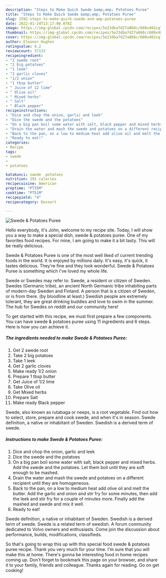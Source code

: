 ```yaml
---
description: "Steps to Make Quick Swede &amp;amp; Potatoes Puree"
title: "Steps to Make Quick Swede &amp;amp; Potatoes Puree"
slug: 1592-steps-to-make-quick-swede-and-amp-potatoes-puree
date: 2022-01-24T13:17:00.078Z
image: https://img-global.cpcdn.com/recipes/5e23dba7d27a868c/680x482cq70/swede-potatoes-puree-recipe-main-photo.jpg
thumbnail: https://img-global.cpcdn.com/recipes/5e23dba7d27a868c/680x482cq70/swede-potatoes-puree-recipe-main-photo.jpg
cover: https://img-global.cpcdn.com/recipes/5e23dba7d27a868c/680x482cq70/swede-potatoes-puree-recipe-main-photo.jpg
author: Eleanor Hughes
ratingvalue: 4.2
reviewcount: 37133
recipeingredient:
- "2 swede root"
- "2 big potatoes"
- "1 leek"
- "2 garlic cloves"
- "1/2 onion"
- "1 tbsp butter"
- " Juice of 12 lime"
- " Olive oil"
- " Mixed herbs"
- " Salt"
- " Black pepper"
recipeinstructions:
- "Dice and chop the onion, garlic and leek"
- "Dice the swede and the potatoes"
- "On a big pan boil some water with salt, black pepper and mixed herbs. Add the swede and the potatoes. Let them boil until they are soft enough to be mashed."
- "Drain the water and mash the swede and potatoes on a different recipient until they are homogeneous."
- "Back to the pan, on a low to medium heat add olive oil and melt the butter. Add the garlic and onion and stir fry for some minutes, then add the leek and stir fry for a couple of minutes more. Finally add the mashed and swede and mix it well."
- "Ready to eat!"
categories:
- Recipe
tags:
- swede
- 
- potatoes

katakunci: swede  potatoes 
nutrition: 191 calories
recipecuisine: American
preptime: "PT35M"
cooktime: "PT51M"
recipeyield: "4"
recipecategory: Dessert

---
```



![Swede &amp; Potatoes Puree](https://img-global.cpcdn.com/recipes/5e23dba7d27a868c/680x482cq70/swede-potatoes-puree-recipe-main-photo.jpg)

Hello everybody, it's John, welcome to my recipe site. Today, I will show you a way to make a special dish, swede &amp; potatoes puree. One of my favorites food recipes. For mine, I am going to make it a bit tasty. This will be really delicious.

Swede &amp; Potatoes Puree is one of the most well liked of current trending foods in the world. It is enjoyed by millions daily. It's easy, it's quick, it tastes delicious. They're fine and they look wonderful. Swede &amp; Potatoes Puree is something which I've loved my whole life.

Swede or Swedes may refer to: Swede, a resident or citizen of Sweden. Swedes (Germanic tribe), an ancient North Germanic tribe inhabiting parts of modern-day Sweden and Finland. A person that is a citizen of Sweden, or is from there. (by bloodline at least.) Swedish people are extremely tolerant, they are great drinking buddies and love to swim in the summer. The hub for Swedes on reddit and our community here!


To get started with this recipe, we must first prepare a few components. You can have swede &amp; potatoes puree using 11 ingredients and 6 steps. Here is how you can achieve it.

<!--inarticleads1-->

##### The ingredients needed to make Swede &amp; Potatoes Puree:

1. Get 2 swede root
1. Take 2 big potatoes
1. Take 1 leek
1. Get 2 garlic cloves
1. Make ready 1/2 onion
1. Prepare 1 tbsp butter
1. Get  Juice of 1/2 lime
1. Take  Olive oil
1. Get  Mixed herbs
1. Prepare  Salt
1. Make ready  Black pepper


Swede, also known as rutabaga or neeps, is a root vegetable. Find out how to select, store, prepare and cook swede, and when it&#39;s in season. Swede definition, a native or inhabitant of Sweden. Swedish is a derived term of swede. 

<!--inarticleads2-->

##### Instructions to make Swede &amp; Potatoes Puree:

1. Dice and chop the onion, garlic and leek
1. Dice the swede and the potatoes
1. On a big pan boil some water with salt, black pepper and mixed herbs. Add the swede and the potatoes. Let them boil until they are soft enough to be mashed.
1. Drain the water and mash the swede and potatoes on a different recipient until they are homogeneous.
1. Back to the pan, on a low to medium heat add olive oil and melt the butter. Add the garlic and onion and stir fry for some minutes, then add the leek and stir fry for a couple of minutes more. Finally add the mashed and swede and mix it well.
1. Ready to eat!


Swede definition, a native or inhabitant of Sweden. Swedish is a derived term of swede. Swede is a related term of swedish. A forum community dedicated to Volvo owners and enthusiasts. Come join the discussion about performance, builds, modifications, classifieds. 

So that's going to wrap this up with this special food swede &amp; potatoes puree recipe. Thank you very much for your time. I'm sure that you will make this at home. There's gonna be interesting food in home recipes coming up. Don't forget to bookmark this page on your browser, and share it to your family, friends and colleague. Thanks again for reading. Go on get cooking!
